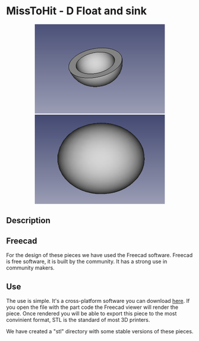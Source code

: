 MissToHit - D Float and sink
==============

<p align="center">
<img src="images/d-float-and-sink-image-1.png" width="350" height="240"/>
<img src="images/d-float-and-sink-image-2.png" width="350" height="240"/>
</p>

## Description ##



## Freecad ##
For the design of these pieces we have used the Freecad software. Freecad is free software, it is built by the community. It has a strong use in community makers.


## Use ##
The use is simple. It's a cross-platform software you can download [here](https://www.freecadweb.org). If you open the file with the part code the Freecad viewer will render the piece. Once rendered you will be able to export this piece to the most convinient format, STL is the standard of most 3D printers.

We have created a "stl" directory with some stable versions of these pieces.
